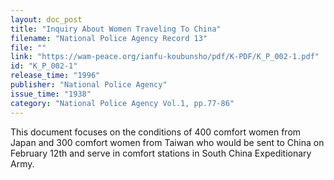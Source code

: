 ```yaml
---
layout: doc_post
title: "Inquiry About Women Traveling To China"
filename: "National Police Agency Record 13"
file: ""
link: "https://wam-peace.org/ianfu-koubunsho/pdf/K-PDF/K_P_002-1.pdf"
id: "K_P_002-1"
release_time: "1996"
publisher: "National Police Agency"
issue_time: "1938"
category: "National Police Agency Vol.1, pp.77-86"
---
```

This document focuses on the conditions of 400 comfort women from Japan and 300 comfort women from Taiwan who would be sent to China on February 12th and serve in comfort stations in South China Expeditionary Army.
